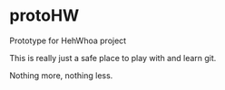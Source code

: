 # protoHW

Prototype for HehWhoa project


This is really just a safe place to play with and learn git.

Nothing more, nothing less.
